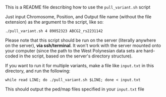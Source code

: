 This is a README file describing how to use the `pull_variant.sh` script

Just input Chromosome, Position, and Output file name (without the file
extension) as the argument to the script, like so:

```
./pull_variant.sh 4 89052323 ABCG2_rs2231142
```

Please note that this script should be run on the server (literally anywhere on
the server), **via ssh/terminal**.
It won't work with the server mounted onto your computer (since the path to the
West Polynesian data sets are hard-coded in the script, based on the server's
directory structure).

If you want to run it for multiple variants, make a file like `input.txt` in
this directory, and run the following:

```
while read LINE; do ./pull_variant.sh $LINE; done < input.txt
```

This should output the ped/map files specified in your `input.txt` file
